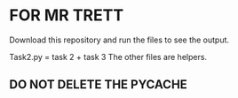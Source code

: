 # FOR MR TRETT

Download this repository and run the files to see the output.

Task2.py = task 2 + task 3
The other files are helpers.

## DO NOT DELETE THE PYCACHE
